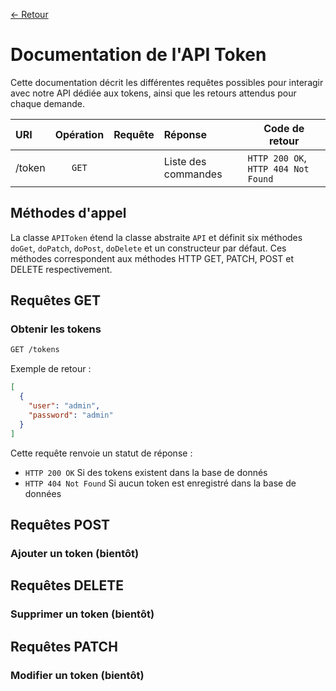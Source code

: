 [<- Retour](./../README.md)

# Documentation de l'API Token

Cette documentation décrit les différentes requêtes possibles pour interagir avec notre API dédiée aux tokens, ainsi que les retours attendus pour chaque demande.

| URI                         | Opération |     Requête     | Réponse                   | Code de retour                           |
|:----------------------------|:---------:|:---------------:|:--------------------------|------------------------------------------|
| /token                  |`GET`      |                 |Liste des commandes        |`HTTP 200 OK`, `HTTP 404 Not Found`       |

## Méthodes d'appel

La classe `APIToken` étend la classe abstraite `API` et définit six méthodes `doGet`, `doPatch`, `doPost`, `doDelete` et un constructeur par défaut. Ces méthodes correspondent aux méthodes HTTP GET, PATCH, POST et DELETE respectivement.

## Requêtes GET

### Obtenir les tokens

```bash
GET /tokens
```

Exemple de retour : 
```json
[
  {
    "user": "admin",
    "password": "admin"
  }
]
```

Cette requête renvoie un statut de réponse : 
- `HTTP 200 OK` Si des tokens existent dans la base de donnés
- `HTTP 404 Not Found` Si aucun token est enregistré dans la base de données

## Requêtes POST

### Ajouter un token (bientôt)

## Requêtes DELETE

### Supprimer un token (bientôt)

## Requêtes PATCH

### Modifier un token (bientôt)
